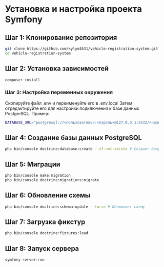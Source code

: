 # Установка и настройка проекта Symfony

## Шаг 1: Клонирование репозитория
```bash
git clone https://github.com/kylym1631/vehicle-registration-system.git
cd vehicle-registration-system
```
## Шаг 2: Установка зависимостей
```bash
composer install
```
### Шаг 3: Настройка переменных окружения
Скопируйте файл .env и переименуйте его в .env.local Затем отредактируйте его для настройки подключения к базе данных PostgreSQL.
Пример:

```bash
DATABASE_URL="postgresql://<пользователь>:<пароль>@127.0.0.1:5432/<название_базы_данных>?serverVersion=13&charset=utf8"
```
## Шаг 4: Создание базы данных PostgreSQL
```bash
php bin/console doctrine:database:create --if-not-exists # Создает базу данных, если она не существует
```
## Шаг 5: Миграции
```bash
php bin/console make:migration
php bin/console doctrine:migrations:migrate
```
## Шаг 6: Обновление схемы
```bash
php bin/console doctrine:schema:update --force # Обновляет схему
```
## Шаг 7: Загрузка фикстур
```bash
php bin/console doctrine:fixtures:load
```
## Шаг 8: Запуск сервера
```bash
symfony server:run
```
